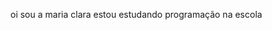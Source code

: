 oi sou a maria clara estou estudando programação na escola

<!---
Mariahclara2024/Mariahclara2024 is a ✨ special ✨ repository because its `README.md` (this file) appears on your GitHub profile.
You can click the Preview link to take a look at your changes.
--->
